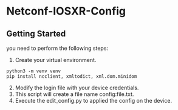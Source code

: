 
Netconf-IOSXR-Config
===============

## Getting Started

you need to perform the following steps:

1. Create your virtual environment.
```
python3 -m venv venv
pip install ncclient, xmltodict, xml.dom.minidom
```
2. Modify the login file with your device credentials.
3. This script will create a file name config:file.txt.
4. Execute the edit_config.py to applied the config on the device.
